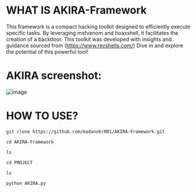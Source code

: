 # WHAT IS AKIRA-Framework
This framework is a compact hacking toolkit designed to efficiently execute specific tasks. By leveraging msfvenom and hoaxshell, it facilitates the creation of a backdoor. This toolkit was developed with insights and guidance sourced from (https://www.revshells.com/) Dive in and explore the potential of this powerful tool!

# AKIRA screenshot:
![image](https://github.com/user-attachments/assets/4e448b7c-95fa-4a12-9c47-cd24653d8932)

# HOW TO USE?
```
git clone https://github.com/madanokr001/AKIRA-Framework.git
```
```
cd AKIRA-Framework
```
```
ls
```
```
cd PROJECT
```
```
ls
```
```
python AKIRA.py
```

